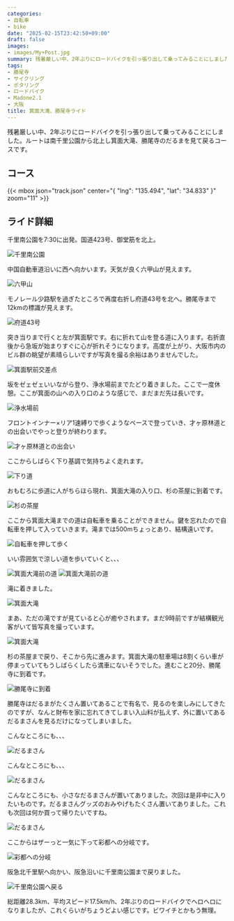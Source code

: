 ```yaml
---
categories:
- 自転車
- bike
date: "2025-02-15T23:42:50+09:00"
draft: false
images: 
- images/My+Post.jpg
summary: 残暑厳しい中、2年ぶりにロードバイクを引っ張り出して乗ってみることにしました。ルートは南千里公園から北上し箕面大滝、勝尾寺のだるまを見て戻るコースです。
tags:
- 勝尾寺
- サイクリング
- ポタリング
- ロードバイク
- Madone2.1
- 大阪
title: 箕面大滝、勝尾寺ライド
---
```


残暑厳しい中、2年ぶりにロードバイクを引っ張り出して乗ってみることにしました。ルートは南千里公園から北上し箕面大滝、勝尾寺のだるまを見て戻るコースです。

## コース

{{< mbox json="track.json" center="{ \"lng\": \"135.494\", \"lat\": \"34.833\" }" zoom="11" >}}

## ライド詳細

千里南公園を7:30に出発。国道423号、御堂筋を北上。

![千里南公園](./images/IMG_20200823_073106.jpg)

中国自動車道沿いに西へ向かいます。天気が良く六甲山が見えます。

![六甲山](./images/IMG_20200823_075010.jpg)

モノレール少路駅を過ぎたところで再度右折し府道43号を北へ。勝尾寺まで12kmの標識が見えます。

![府道43号](./images/IMG_20200823_075535.jpg)

突き当りまで行くと左が箕面駅です。右に折れて山を登る道に入ります。右折直後から急坂が始まりすぐに心が折れそうになります。高度が上がり、大阪市内のビル群の眺望が素晴らしいですが写真を撮る余裕はありませんでした。

![箕面駅前交差点](./images/IMG_20200823_081006.jpg)

坂をゼェゼェいいながら登り、浄水場前までたどり着きました。ここで一度休憩。ここが箕面の山への入り口のような感じで、まだまだ先は長いです。

![浄水場前](./images/IMG_20200823_081639.jpg)

フロントインナー×リア1速縛りで歩くようなペースで登っていき、才ヶ原林道との出会いでやっと登りが終わります。

![才ヶ原林道との出会い](./images/IMG_20200823_083013.jpg)

ここからしばらく下り基調で気持ちよく走れます。

![下り道](./images/IMG_20200823_083237.jpg)

おもむろに歩道に人がちらほら現れ、箕面大滝の入り口、杉の茶屋に到着です。

![杉の茶屋](./images/IMG_20200823_083635.jpg)

ここから箕面大滝までの道は自転車を乗ることができません。鍵を忘れたので自転車を押して入っていきます。滝までは500mちょっとあり、結構遠いです。

![自転車を押して歩く](./images/IMG_20200823_085937.jpg)

いい雰囲気で涼しい道を歩いていくと、、、

![箕面大滝前の道](./images/IMG_20200823_084425.jpg)
![箕面大滝前の道](./images/IMG_20200823_084520.jpg)

滝に着きました。

![箕面大滝](./images/IMG_20200823_084702.jpg)

まあ、ただの滝ですが見ていると心が癒やされます。まだ9時前ですが結構観光客がいて皆写真を撮っています。

![箕面大滝](./images/DSCF0230.jpg)

杉の茶屋まで戻り、そこから先に進みます。箕面大滝の駐車場は8割くらい車が停まっていてもうしばらくしたら満車にないそうでした。進むこと20分、勝尾寺に到着です。

![勝尾寺に到着](./images/IMG_20200823_092623.jpg)

勝尾寺はだるまがたくさん置いてあることで有名で、見るのを楽しみにしてきたのですが、なんと財布を家に忘れてきてしまい入山料が払えず、外に置いてあるだるまさんを見るだけになってしまいました。

こんなところにも、、、

![だるまさん](./images/DSCF0233.JPG)

こんなところにも、、、

![だるまさん](./images/DSCF0234.jpg)

こんなところにも、小さなだるまさんが置いてありました。次回は是非中に入りたいものです。だるまさんグッズのおみやげもたくさん置いてありました。これも次回は何か買って帰りたいですね。

![だるまさん](./images/DSCF0237.JPG)

ここからはザーっと一気に下って彩都への分岐です。

![彩都への分岐](./images/IMG_20200823_093438.jpg)

阪急北千里駅へ向かい、阪急沿いに千里南公園まで戻りました。

![千里南公園へ戻る](./images/DSCF0239.JPG)

総距離28.3km、平均スピード17.5km/h、2年ぶりのロードバイクでヘロヘロになりましたが、これくらいがちょうどよい感じです。ビワイチとかもう無理。
